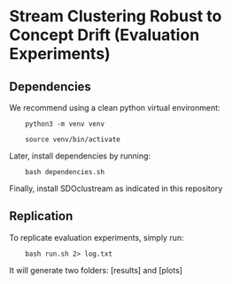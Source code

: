 # Stream Clustering Robust to Concept Drift (Evaluation Experiments)

## Dependencies

We recommend using a clean python virtual environment:

        python3 -m venv venv

        source venv/bin/activate


Later, install dependencies by running:

        bash dependencies.sh

Finally, install SDOclustream as indicated in this repository


## Replication

To replicate evaluation experiments, simply run:

        bash run.sh 2> log.txt

It will generate two folders: [results] and [plots]



